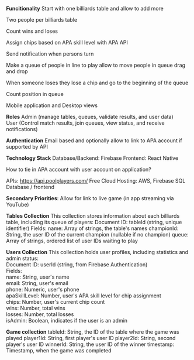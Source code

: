 **Funcitionality**
Start with one billiards table and allow to add more

Two people per billiards table

Count wins and loses

Assign chips based on APA skill level with APA API

Send notification when persons turn

Make a queue of people in line to play allow to move people in queue drag and drop

When someone loses they lose a chip and go to the beginning of the queue

Count position in queue

Mobile application and Desktop views

**Roles**
Admin (manage tables, queues, validate results, and user data)<br>
User (Control match results, join queues, view status, and receive notifications)

**Authentication**
Email based and optionally allow to link to APA account if supported by API

**Technology Stack**
Database/Backend: Firebase
Frontend: React Native

How to tie in APA account with user account on application?

APIs: https://api.poolplayers.com/
Free Cloud Hosting: AWS, Firebase
SQL Database / frontend 

**Secondary Priorities**:
Allow for link to live game (in app streaming via YouTube)

**Tables Collection**
This collection stores information about each billiards table, including its queue of players:
Document ID: tableId (string, unique identifier)
Fields:
name: Array of strings, the table's names
championId: String, the user ID of the current champion (nullable if no champion)
queue: Array of strings, ordered list of user IDs waiting to play

**Users Collection**
This collection holds user profiles, including statistics and admin status:<br>
Document ID: userId (string, from Firebase Authentication)<br>
Fields:<br>
name: String, user's name<br>
email: String, user's email<br>
phone: Numeric, user's phone <br>
apaSkillLevel: Number, user's APA skill level for chip assignment<br>
chips: Number, user's current chip count<br>
wins: Number, total wins<br>
losses: Number, total losses<br>
isAdmin: Boolean, indicates if the user is an admin<br>


**Game collection**
tableId: String, the ID of the table where the game was played
player1Id: String, first player's user ID
player2Id: String, second player's user ID
winnerId: String, the user ID of the winner
timestamp: Timestamp, when the game was completed

